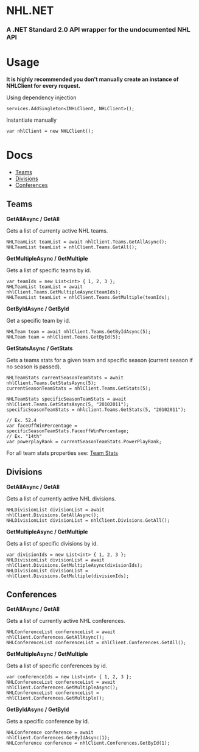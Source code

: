 # NHL.NET
### A .NET Standard 2.0 API wrapper for the undocumented NHL API

# Usage

**It is highly recommended you don't manually create an instance of NHLClient for every request.**

Using dependency injection
```CSharp
services.AddSingleton<INHLClient, NHLClient>();
```

Instantiate manually
```CSharp
var nhlClient = new NHLClient();
```

# Docs
- [Teams](#teams)
- [Divisions](#divisions)
- [Conferences](#conferences)

## Teams

**GetAllAsync / GetAll**

Gets a list of currenty active NHL teams.

```CSharp
NHLTeamList teamList = await nhlClient.Teams.GetAllAsync();
NHLTeamList teamList = nhlClient.Teams.GetAll();
```

**GetMultipleAsync / GetMultiple**

Gets a list of specific teams by id.

```CSharp
var teamIds = new List<int> { 1, 2, 3 };
NHLTeamList teamList = await nhlClient.Teams.GetMultipleAsync(teamIds);
NHLTeamList teamList = nhlClient.Teams.GetMultiple(teamIds);
```

**GetByIdAsync / GetById**

Get a specific team by id.

```CSharp
NHLTeam team = await nhlClient.Teams.GetByIdAsync(5);
NHLTeam team = nhlClient.Teams.GetById(5);
```

**GetStatsAsync / GetStats**

Gets a teams stats for a given team and specific season (current season if no season is passed).

```CSharp
NHLTeamStats currentSeasonTeamStats = await nhlClient.Teams.GetStatsAsync(5);
currentSeasonTeamStats = nhlClient.Teams.GetStats(5);

NHLTeamStats specificSeasonTeamStats = await nhlClient.Teams.GetStatsAsync(5, "20102011");
specificSeasonTeamStats = nhlclient.Teams.GetStats(5, "20102011");

// Ex. 52.4
var faceOffWinPercentage = specificSeasonTeamStats.FaceoffWinPercentage;
// Ex. "14th"
var powerplayRank = currentSeasonTeamStats.PowerPlayRank;
```

For all team stats properties see: [Team Stats](NHL.NET/Models/Team/NHLTeamStats.cs)

## Divisions

**GetAllAsync / GetAll**

Gets a list of currently active NHL divisions.

```CSharp
NHLDivisionList divisionList = await nhlClient.Divisions.GetAllAsync();
NHLDivisionList divisionList = nhlClient.Divisions.GetAll();
```

**GetMultipleAsync / GetMultiple**

Gets a list of specific divisions by id.

```CSharp
var divisionIds = new List<int> { 1, 2, 3 };
NHLDivisionList divisionList = await nhlClient.Divisions.GetMultipleAsync(divisionIds);
NHLDivisionList divisionList = nhlClient.Divisions.GetMultiple(divisionIds);
```

## Conferences

**GetAllAsync / GetAll**

Gets a list of currently active NHL conferences.

```CSharp
NHLConferenceList conferenceList = await nhlClient.Conferences.GetAllAsync();
NHLConferenceList conferenceList = nhlClient.Conferences.GetAll();
```

**GetMultipleAsync / GetMultiple**

Gets a list of specific conferences by id.

```CSharp
var conferenceIds = new List<int> { 1, 2, 3 };
NHLConferenceList conferenceList = await nhlClient.Conferences.GetMultipleAsync();
NHLConferenceList conferenceList = nhlClient.Conferences.GetMultiple();
```

**GetByIdAsync / GetById**

Gets a specific conference by id.

```CSharp
NHLConference conference = await nhlClient.Conferences.GetByIdAsync(1);
NHLConference conference = nhlClient.Conferences.GetById(1);
```
